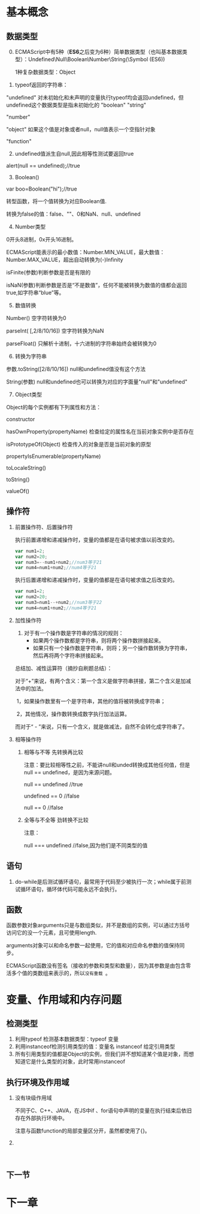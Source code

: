 # 基本概念

## 数据类型

0. ECMAScript中有5种（**ES6**之后变为6种）简单数据类型（也叫基本数据类型）：Undefined\Null\Boolean\Number\String(\Symbol (ES6))

   1种复杂数据类型：Object


1. typeof返回的字符串：

"undefined" 对未初始化和未声明的变量执行typeof均会返回undefined，但undefined这个数据类型是指未初始化的
"boolean"
"string"

"number"

"object"  如果这个值是对象或者null，null值表示一个空指针对象

"function"

2. undefined值派生自null,因此相等性测试要返回true

alert(null == undefined);//true

3. Boolean()

var boo=Boolean("hi");//true

转型函数，将一个值转换为对应Boolean值.

转换为false的值：false、""、0和NaN、null、undefined

4. Number类型

0开头8进制，0x开头16进制。

ECMAScript能表示的最小数值：Number.MIN_VALUE，最大数值：Number.MAX_VALUE，超出自动转换为(-)Infinity

isFinite(参数)判断参数是否是有限的

isNaN(参数)判断参数是否是“不是数值”，任何不能被转换为数值的值都会返回true,如字符串“blue”等。

5. 数值转换

Number()    空字符转换为0

parseInt( [,2/8/10/16])     空字符转换为NaN

parseFloat() 只解析十进制，十六进制的字符串始终会被转换为0

6. 转换为字符串

参数.toString([2/8/10/16])    null和undefined值没有这个方法

String(参数)   null和undefined也可以转换为对应的字面量"null"和"undefined"

7. Object类型

Object的每个实例都有下列属性和方法：

constructor

hasOwnProperty(propertyName)  检查给定的属性名在当前对象实例中是否存在

isPrototypeOf(Object)   检查传入的对象是否是当前对象的原型

propertyIsEnumerable(propertyName)

toLocaleString()

toString()

valueOf()

## 操作符

1. 前置操作符、后置操作符

   执行前置递增和递减操作时，变量的值都是在语句被求值以前改变的。

   ```javascript
   var num1=2;
   var num2=20;
   var num3=--num1+num2;//num3等于21
   var num4=num1+num2;//num4等于21
   ```

   执行后置递增和递减操作时，变量的值都是在语句被求值之后改变的。

   ```javascript
   var num1=2;
   var num2=20;
   var num3=num1--+num2;//num3等于22
   var num4=num1+num2;//num4等于21
   ```

2. 加性操作符

   1. 对于有一个操作数是字符串的情况的规则：
      - 如果两个操作数都是字符串，则将两个操作数拼接起来。
      - 如果只有一个操作数是字符串，则将；另一个操作数转换为字符串，然后再将两个字符串拼接起来。

   总结加、减性运算符（摘抄自刷题总结）：

   对于“+”来说，有两个含义：第一个含义是做字符串拼接，第二个含义是加减法中的加法。

   ​    1，如果操作数里有一个是字符串，其他的值将被转换成字符串；

   ​    2，其他情况，操作数转换成数字执行加法运算。

   而对于“ - ”来说，只有一个含义，就是做减法，自然不会转化成字符串了。

3. 相等操作符

   1. 相等与不等 先转换再比较

      注意：要比较相等性之前，不能讲null和unded转换成其他任何值，但是null == undefined，是因为来源问题。

      null == undefined  //true

      undefined == 0     //false

      null == 0               //false

   2. 全等与不全等 劲转换不比较

      注意：

      null === undefined //false,因为他们是不同类型的值

## 语句

1. do-while是后测试循环语句，最常用于代码至少被执行一次；while属于前测试循环语句，循环体代码可能永远不会执行。

## 函数

函数参数对象arguments只是与数组类似，并不是数组的实例，可以通过方括号访问它的没一个元素，且可使用length.

arguments对象可以和命名参数一起使用，它的值和对应命名参数的值保持同步。

ECMAScript函数没有签名（接收的参数和类型和数量），因为其参数是由包含零活多个值的类数组来表示的，所以`没有重载 `。

# 变量、作用域和内存问题

## 检测类型

1. 利用typeof 检测基本数据类型：typeof 变量
2. 利用instanceof检测引用类型的值：变量名 instanceof 给定引用类型
3. 所有引用类型的值都是Object的实例，但我们并不想知道某个值是对象，而想知道它是什么类型的对象，此时常用instanceof

## 执行环境及作用域

1. 没有块级作用域

   不同于C、C++、JAVA，在JS中if 、for语句中声明的变量在执行结束后依旧存在外部执行环境中。

   注意与函数function的局部变量区分开，虽然都使用了{}。

2. ​

   ​

## 下一节



# 下一章



## 

## 